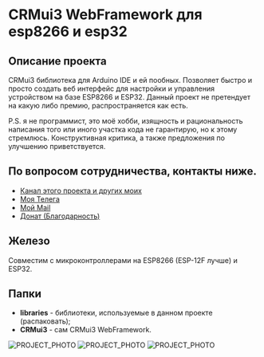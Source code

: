 # CRMui3 WebFramework для esp8266 и esp32

## Описание проекта
CRMui3 библиотека для Arduino IDE и ей пообных. Позволяет быстро и просто создать веб интерфейс для настройки и управления устройством на базе ESP8266 и ESP32.
Данный проект не претендует на какую либо премию, распространяется как есть.

P.S. я не программист, это моё хобби, изящность и рациональность написания того или иного участка кода не гарантирую, но к этому стремлюсь.
Конструктивная критика, а также предложения по улучшению приветствуется.

## По вопросом сотрудничества, контакты ниже.
* [Канал этого проекта и других моих](https://t.me/s/CRMdevelop)
* [Моя Телега](https://t.me/User624)
* [Мой Mail](mailto:crm.dev@bk.ru)
* [Донат (Благодарность)](https://donatepay.ru/don/crmdev)

## Железо
Совместим с микроконтроллерами на ESP8266 (ESP-12F лучше) и ESP32.

## Папки
- **libraries** - библиотеки, используемые в данном проекте (распаковать);
- **CRMui3** - сам CRMui3 WebFramework.

![PROJECT_PHOTO](https://github.com/WonderCRM/CRMui3/blob/main/scr1.png)
![PROJECT_PHOTO](https://github.com/WonderCRM/CRMui3/blob/main/scr2.png)
![PROJECT_PHOTO](https://github.com/WonderCRM/CRMui3/blob/main/scr3.png)

